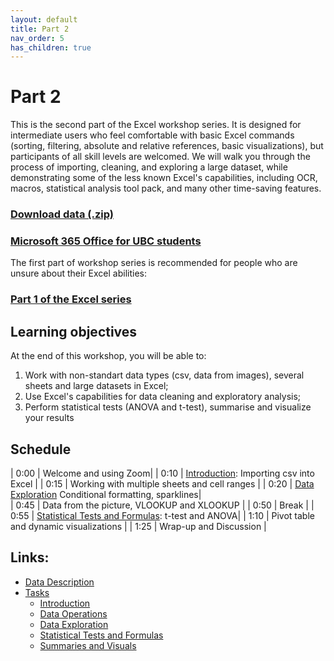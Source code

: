 ```yaml
---
layout: default
title: Part 2 
nav_order: 5
has_children: true
---
```


# Part 2 

This is the second part of the Excel workshop series. It is designed for intermediate users who feel comfortable with basic Excel commands (sorting, filtering, absolute and relative references, basic visualizations), but participants of all skill levels are welcomed. We will walk you through the process of importing, cleaning, and exploring a large dataset, while demonstrating some of the less known Excel's capabilities, including OCR, macros, statistical analysis tool pack, and many other time-saving features.

### [Download data (.zip)](https://github.com/ubc-library-rc/excel/raw/main/content/data.zip)

### [Microsoft 365 Office for UBC students](https://it.ubc.ca/services/desktop-print-services/software-licensing/microsoft-365-office-students)



The first part of workshop series is recommended for people who are unsure about their Excel abilities: 

### [Part 1 of the Excel series](https://ubc-library-rc.github.io/excel/content/part1.html)

## Learning objectives

At the end of this workshop, you will be able to:

1. Work with non-standart data types (csv, data from images), several sheets and large datasets in Excel;
2. Use Excel's capabilities for data cleaning and exploratory analysis;
3. Perform statistical tests (ANOVA and t-test), summarise and visualize your results

## Schedule

| 0:00 | Welcome and using Zoom|
| 0:10 | [Introduction](https://ubc-library-rc.github.io/excel/content/tasks.html#introduction): Importing csv into Excel |
| 0:15 | Working with multiple sheets and cell ranges | 
| 0:20 | [Data Exploration](https://ubc-library-rc.github.io/excel/content/tasks2.html#data-exploration) Conditional formatting, sparklines|   
| 0:45 | Data from the picture, VLOOKUP and XLOOKUP |
| 0:50 | Break |
| 0:55 | [Statistical Tests and Formulas](https://ubc-library-rc.github.io/excel/content/tasks2.html#t-test): t-test and ANOVA|
| 1:10 | Pivot table and dynamic visualizations |
| 1:25 | Wrap-up and Discussion |

## Links:

- [Data Description](https://ubc-library-rc.github.io/excel/content/data-description2.html)
- [Tasks](https://ubc-library-rc.github.io/excel/content/tasks2.html)
  - [Introduction](https://ubc-library-rc.github.io/excel/content/tasks2.html#introduction)
  - [Data Operations](https://ubc-library-rc.github.io/excel/content/tasks2.html#data-operations)
  - [Data Exploration](https://ubc-library-rc.github.io/excel/content/tasks2.html#data-exploration)
  - [Statistical Tests and Formulas](https://ubc-library-rc.github.io/excel/content/tasks2.html#statistical-tests-and-formulas)
  - [Summaries and Visuals](https://ubc-library-rc.github.io/excel/content/tasks2.html#pivot-tables-and-visualizations) 

